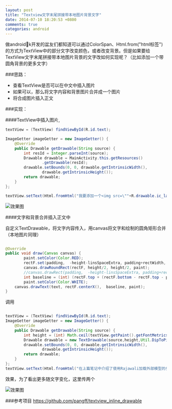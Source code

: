 ```yaml
---
layout: post
title: "Textview文字末尾拼接带本地图片背景文字"
date: 2014-07-10 18:20:53 +0800
comments: true
categories: android
---
```


做androidk开发的盆友们都知道可以通过ColorSpan、Html.from("html标签")的方式为TextView中的部分文字改变颜色，或者改变背景。但是如果要给TextView文字末尾拼接带本地图片背景的文字改如何实现呢？（比如添加一个带圆角背景的更多文字）
<!--more-->

###思路：
 * 查看TextView是否可以在中文中插入图片
 * 如果可以，那么将文字内容和背景图片合并成一个图片
 * 将合成图片插入正文

###实现：


####TextView中插入图片,

```java
textView = (TextView) findViewById(R.id.text);

ImageGetter imageGetter = new ImageGetter() {
	@Override
	public Drawable getDrawable(String source) {
		int resId = Integer.parseInt(source);
		Drawable drawable = MainActivity.this.getResources()
				.getDrawable(resId);
		drawable.setBounds(0, 0, drawable.getIntrinsicWidth(),
				drawable.getIntrinsicHeight());
		return drawable;
	}
};

textView.setText(Html.fromHtml("我要添加一个<img src=\""+R.drawable.ic_launcher+"\">，看到了吗?", imageGetter, null));
```

![效果图](http://www.pffair.com/images/28.png)



####文字和背景合并插入正文中

自定义TextDrawable，将文字内容传入，用canvas将文字和绘制的圆角矩形合并（本地图片同理）

```java

@Override
public void draw(Canvas canvas) {
		paint.setColor(Color.RED);
		rectF.set(padding,  -height-linsSpaceExtra, padding+rectWidth, -linsSpaceExtra);
		canvas.drawRoundRect(rectF, height/2, height/2, paint);
		//canvas.drawRect(padding,  -height-linsSpaceExtra, padding+rectWidth, -linsSpaceExtra, paint);
		int baseline = (int) (rectF.top + (rectF.bottom - rectF.top - paint.getFontMetrics().bottom + paint.getFontMetrics().top) / 2 - paint.getFontMetrics().top)-2;
		paint.setColor(Color.WHITE);
    canvas.drawText(text, rectF.centerX(),  baseline, paint);
}
```

调用
```java

textView = (TextView) findViewById(R.id.text);
ImageGetter imageGetter = new ImageGetter() {
	@Override
	public Drawable getDrawable(String source) {
		int height = (int) Math.ceil(textView.getPaint().getFontMetrics().descent - textView.getPaint().getFontMetrics().top) + 2;
		Drawable drawable = new TextDrawable(source,height,Util.DipToPixels(MainActivity.this,5),Util.DipToPixels(MainActivity.this,13));  
		drawable.setBounds(0, 0, drawable.getIntrinsicWidth(),
				drawable.getIntrinsicHeight());
		return drawable;
	}
};
textView.setText(Html.fromHtml("在上篇笔记中介绍了使用Rajawali加载外部模型的步骤以及注意事项，但是上篇中只加载了一个简单的少纹理贴图的模型，下面通过一个复杂模型的加
```
效果，为了看出更多随文字变化，这里传两个

![效果图](http://www.pffair.com/images/29.png)

###参考项目
	https://github.com/pangff/textview_inline_drawable
